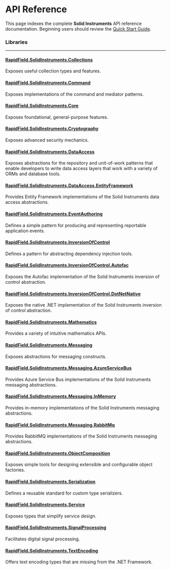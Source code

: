 <!--
Copyright (c) RapidField LLC. Licensed under the MIT License. See LICENSE.txt in the project root for license information.
-->

# API Reference

This page indexes the complete **Solid Instruments** API reference documentation. Beginning users should review the [Quick Start Guide](../articles/QuickStartGuide.md).

### Libraries
- - -

#### [RapidField.SolidInstruments.Collections](https://www.solidinstruments.com/api/RapidField.SolidInstruments.Collections.html)

<section>
Exposes useful collection types and features.
</section>

#### [RapidField.SolidInstruments.Command](https://www.solidinstruments.com/api/RapidField.SolidInstruments.Command.html)

<section>
Exposes implementations of the command and mediator patterns.
</section>

#### [RapidField.SolidInstruments.Core](https://www.solidinstruments.com/api/RapidField.SolidInstruments.Core.html)

<section>
Exposes foundational, general-purpose features.
</section>

#### [RapidField.SolidInstruments.Cryptography](https://www.solidinstruments.com/api/RapidField.SolidInstruments.Cryptography.html)

<section>
Exposes advanced security mechanics.
</section>

#### [RapidField.SolidInstruments.DataAccess](https://www.solidinstruments.com/api/RapidField.SolidInstruments.DataAccess.html)

<section>
Exposes abstractions for the repository and unit-of-work patterns that enable developers to write data access layers that work with a variety of ORMs and database tools.
</section>

#### [RapidField.SolidInstruments.DataAccess.EntityFramework](https://www.solidinstruments.com/api/RapidField.SolidInstruments.DataAccess.EntityFramework.html)

<section>
Provides Entity Framework implementations of the Solid Instruments data access abstractions.
</section>

#### [RapidField.SolidInstruments.EventAuthoring](https://www.solidinstruments.com/api/RapidField.SolidInstruments.EventAuthoring.html)

<section>
Defines a simple pattern for producing and representing reportable application events.
</section>

#### [RapidField.SolidInstruments.InversionOfControl](https://www.solidinstruments.com/api/RapidField.SolidInstruments.InversionOfControl.html)

<section>
Defines a pattern for abstracting dependency injection tools.
</section>

#### [RapidField.SolidInstruments.InversionOfControl.Autofac](https://www.solidinstruments.com/api/RapidField.SolidInstruments.InversionOfControl.Autofac.html)

<section>
Exposes the Autofac implementation of the Solid Instruments inversion of control abstraction.
</section>

#### [RapidField.SolidInstruments.InversionOfControl.DotNetNative](https://www.solidinstruments.com/api/RapidField.SolidInstruments.InversionOfControl.DotNetNative.html)

<section>
Exposes the native .NET implementation of the Solid Instruments inversion of control abstraction.
</section>

#### [RapidField.SolidInstruments.Mathematics](https://www.solidinstruments.com/api/RapidField.SolidInstruments.Mathematics.html)

<section>
Provides a variety of intuitive mathematics APIs.
</section>

#### [RapidField.SolidInstruments.Messaging](https://www.solidinstruments.com/api/RapidField.SolidInstruments.Messaging.html)

<section>
Exposes abstractions for messaging constructs.
</section>

#### [RapidField.SolidInstruments.Messaging.AzureServiceBus](https://www.solidinstruments.com/api/RapidField.SolidInstruments.Messaging.AzureServiceBus.html)

<section>
Provides Azure Service Bus implementations of the Solid Instruments messaging abstractions.
</section>

#### [RapidField.SolidInstruments.Messaging.InMemory](https://www.solidinstruments.com/api/RapidField.SolidInstruments.Messaging.InMemory.html)

<section>
Provides in-memory implementations of the Solid Instruments messaging abstractions.
</section>

#### [RapidField.SolidInstruments.Messaging.RabbitMq](https://www.solidinstruments.com/api/RapidField.SolidInstruments.Messaging.RabbitMq.html)

<section>
Provides RabbitMQ implementations of the Solid Instruments messaging abstractions.
</section>

#### [RapidField.SolidInstruments.ObjectComposition](https://www.solidinstruments.com/api/RapidField.SolidInstruments.ObjectComposition.html)

<section>
Exposes simple tools for designing extensible and configurable object factories.
</section>

#### [RapidField.SolidInstruments.Serialization](https://www.solidinstruments.com/api/RapidField.SolidInstruments.Serialization.html)

<section>
Defines a reusable standard for custom type serializers.
</section>

#### [RapidField.SolidInstruments.Service](https://www.solidinstruments.com/api/RapidField.SolidInstruments.Service.html)

<section>
Exposes types that simplify service design.
</section>

#### [RapidField.SolidInstruments.SignalProcessing](https://www.solidinstruments.com/api/RapidField.SolidInstruments.SignalProcessing.html)

<section>
Facilitates digital signal processing.
</section>

#### [RapidField.SolidInstruments.TextEncoding](https://www.solidinstruments.com/api/RapidField.SolidInstruments.TextEncoding.html)

<section>
Offers text encoding types that are missing from the .NET Framework.
</section>